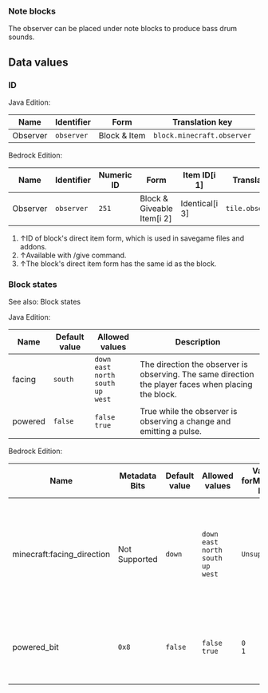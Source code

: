 ### Note blocks
The observer can be placed under note blocks to produce bass drum sounds.

## Data values
### ID
Java Edition:

| Name     | Identifier | Form         | Translation key            |
|----------|------------|--------------|----------------------------|
| Observer | `observer` | Block & Item | `block.minecraft.observer` |

Bedrock Edition:

| Name     | Identifier | Numeric ID | Form                       | Item ID[i 1]   | Translation key      |
|----------|------------|------------|----------------------------|----------------|----------------------|
| Observer | `observer` | `251`      | Block & Giveable Item[i 2] | Identical[i 3] | `tile.observer.name` |

1. ↑ID of block's direct item form, which is used in savegame files and addons.
2. ↑Available with /give command.
3. ↑The block's direct item form has the same id as the block.

### Block states
See also: Block states

Java Edition:

| Name    | Default value | Allowed values                                                | Description                                                                                          |
|---------|---------------|---------------------------------------------------------------|------------------------------------------------------------------------------------------------------|
| facing  | `south`       | `down`<br/>`east`<br/>`north`<br/>`south`<br/>`up`<br/>`west` | The direction the observer is observing. The same direction the player faces when placing the block. |
| powered | `false`       | `false`<br/>`true`                                            | True while the observer is observing a change and emitting a pulse.                                  |

Bedrock Edition:

| Name                       | Metadata Bits | Default value | Allowed values                                                | Values forMetadata Bits | Description                                                                                          |
|----------------------------|---------------|---------------|---------------------------------------------------------------|-------------------------|------------------------------------------------------------------------------------------------------|
| minecraft:facing_direction | Not Supported | `down`        | `down`<br/>`east`<br/>`north`<br/>`south`<br/>`up`<br/>`west` | `Unsupported`           | The direction the observer is observing. The same direction the player faces when placing the block. |
| powered_bit                | `0x8`         | `false`       | `false`<br/>`true`                                            | `0`<br/>`1`             | True while the observer is observing a change and emitting a pulse.                                  |





